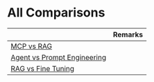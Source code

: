 # All Comparisons

|                                                            | Remarks |
|------------------------------------------------------------|---------|
| [MCP vs RAG](MCP/MCPvsRAG.md)                              |         |
| [Agent vs Prompt Engineering](AgentVsPromtEngineering.md)  |         |
| [RAG vs Fine Tuning](Context-Engineering/RAGVsFineTune.md) |         |




